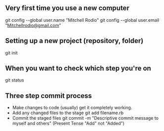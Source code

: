 Very first time you use a new computer
--------------------------------------

git config --global user.name "Mitchell Rodio"
git config --global user.email "Mitchellrodio@gmail.com"

Setting up a new project (repository, folder)
---------------------------------------------

git init

When you want to check which step you're on
-------------------------------------------

git status

Three step commit process
-------------------------

* Make changes to code (usually) get it completely working.
* Add any changed files to the stage
    git add filename.rb
* Commit the staged files
    git commit -m "Descriptive commit message to myself and others" (Present Tense "Add" not "Added")


